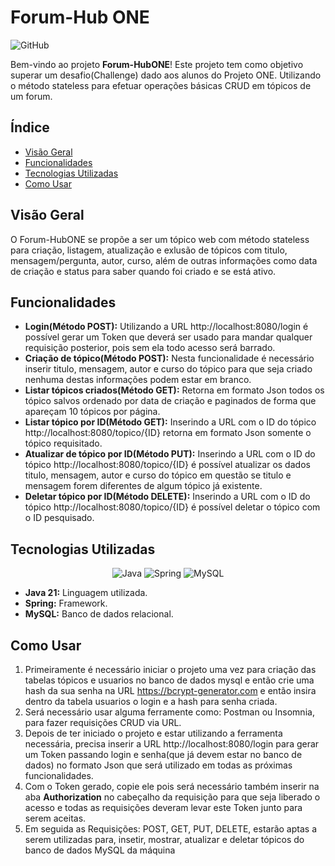 # Forum-Hub ONE
![GitHub](https://img.shields.io/badge/github-%23121011.svg?style=for-the-badge&logo=github&logoColor=white)

Bem-vindo ao projeto **Forum-HubONE**! Este projeto tem como objetivo superar um desafio(Challenge) dado aos alunos do Projeto ONE.
Utilizando o método stateless para efetuar operações básicas CRUD em tópicos de um forum.

## Índice

- [Visão Geral](#visão-geral)
- [Funcionalidades](#funcionalidades)
- [Tecnologias Utilizadas](#tecnologias-utilizadas)
- [Como Usar](#como-usar)

## Visão Geral

O Forum-HubONE se propõe a ser um tópico web com método stateless para criação, listagem, atualização e exlusão de tópicos com titulo, mensagem/pergunta, autor, curso, além de outras informações como data de criação e status para saber quando foi criado e se está ativo.

## Funcionalidades

- **Login(Método POST):** Utilizando a URL http://localhost:8080/login é possível gerar um Token que deverá ser usado para mandar qualquer requisição posterior, pois sem ela todo acesso será barrado.
- **Criação de tópico(Método POST):** Nesta funcionalidade é necessário inserir titulo, mensagem, autor e curso do tópico para que seja criado nenhuma destas informações podem estar em branco.
- **Listar tópicos criados(Método GET):** Retorna em formato Json todos os tópico salvos ordenado por data de criação e paginados de forma que apareçam 10 tópicos por página.
- **Listar tópico por ID(Método GET):** Inserindo a URL com o ID do tópico http://localhost:8080/topico/{ID} retorna em formato Json somente o tópico requisitado.
- **Atualizar de tópico por ID(Método PUT):** Inserindo a URL com o ID do tópico http://localhost:8080/topico/{ID} é possível atualizar os dados titulo, mensagem, autor e curso do tópico em questão se titulo e mensagem forem diferentes de algum tópico já existente.
- **Deletar tópico por ID(Método DELETE):** Inserindo a URL com o ID do tópico http://localhost:8080/topico/{ID} é possível deletar o tópico com o ID pesquisado.

## Tecnologias Utilizadas
<div align="center">

![Java](https://img.shields.io/badge/java-%23ED8B00.svg?style=for-the-badge&logo=openjdk&logoColor=white)
![Spring](https://img.shields.io/badge/spring-%236DB33F.svg?style=for-the-badge&logo=spring&logoColor=white)
![MySQL](https://img.shields.io/badge/mysql-4479A1.svg?style=for-the-badge&logo=mysql&logoColor=white)

</div>

- **Java 21:** Linguagem utilizada.
- **Spring:** Framework.
- **MySQL:** Banco de dados relacional.

## Como Usar

1. Primeiramente é necessário iniciar o projeto uma vez para criação das tabelas tópicos e usuarios no banco de dados mysql e então crie uma hash da sua senha na URL https://bcrypt-generator.com e então insira dentro da tabela usuarios o login e a hash para senha criada.
2. Será necessário usar alguma ferramente como: Postman ou Insomnia, para fazer requisições CRUD via URL.
3. Depois de ter iniciado o projeto e estar utilizando a ferramenta necessária, precisa inserir a URL http://localhost:8080/login para gerar um Token passando login e senha(que já devem estar no banco de dados) no formato Json que será utilizado em todas as próximas funcionalidades.
4. Com o Token gerado, copie ele pois será necessário também inserir na aba **Authorization** no cabeçalho da requisição para que seja liberado o acesso e todas as requisições deveram levar este Token junto para serem aceitas.
5. Em seguida as Requisições: POST, GET, PUT, DELETE, estarão aptas a serem utilizadas para, insetir, mostrar, atualizar e deletar tópicos do banco de dados MySQL da máquina
